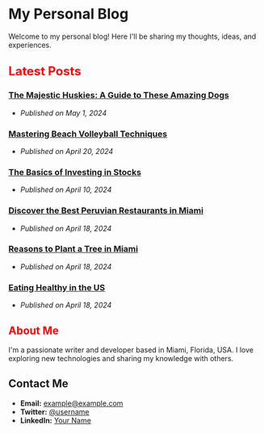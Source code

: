 # My Personal Blog

Welcome to my personal blog! Here I'll be sharing my thoughts, ideas, and experiences.

## <span style="color: red;font-size: 24px;"> Latest Posts </span>

### <span style="color: blue;">[The Majestic Huskies: A Guide to These Amazing Dogs](post1.md)</span>
- *Published on May 1, 2024*

### [Mastering Beach Volleyball Techniques](post2.md)
- *Published on April 20, 2024*

### [The Basics of Investing in Stocks](post3.md)
- *Published on April 10, 2024*

### [Discover the Best Peruvian Restaurants in Miami](post4.md)
- *Published on April 18, 2024*

### [Reasons to Plant a Tree in Miami](post5.md)
- *Published on April 18, 2024*

### [Eating Healthy in the US](post6.md)
- *Published on April 18, 2024*

## <span style="color: red;">  About Me </span>

I'm a passionate writer and developer based in Miami, Florida, USA. I love exploring new technologies and sharing my knowledge with others.

## Contact Me

- **Email:** example@example.com
- **Twitter:** [@username](https://twitter.com/username)
- **LinkedIn:** [Your Name](https://www.linkedin.com/in/yourname/)
